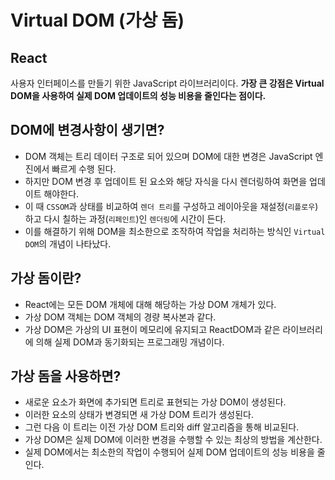 # Virtual DOM (가상 돔)

## React
사용자 인터페이스를 만들기 위한 JavaScript 라이브러리이다.
**가장 큰 강점은 Virtual DOM을 사용하여 실제 DOM 업데이트의 성능 비용을 줄인다는 점이다.**

## DOM에 변경사항이 생기면?
- DOM 객체는 트리 데이터 구조로 되어 있으며 DOM에 대한 변경은 JavaScript 엔진에서 빠르게 수행 된다. 
- 하지만 DOM 변경 후 업데이트 된 요소와 해당 자식을 다시 렌더링하여 화면을 업데이트 해야한다.
- 이 때 `CSSOM`과 상태를 비교하여 `렌더 트리`를 구성하고 레이아웃을 재설정(`리플로우`)하고 다시 칠하는 과정(`리페인트`)인 `렌더링`에 시간이 든다.
- 이를 해결하기 위해 DOM을 최소한으로 조작하여 작업을 처리하는 방식인 `Virtual DOM`의 개념이 나타났다.

## 가상 돔이란?
- React에는 모든 DOM 개체에 대해 해당하는 가상 DOM 개체가 있다. 
- 가상 DOM 객체는 DOM 객체의 경량 복사본과 같다. 
- 가상 DOM은 가상의 UI 표현이 메모리에 유지되고 ReactDOM과 같은 라이브러리에 의해 실제 DOM과 동기화되는 프로그래밍 개념이다.

## 가상 돔을 사용하면?
- 새로운 요소가 화면에 추가되면 트리로 표현되는 가상 DOM이 생성된다. 
- 이러한 요소의 상태가 변경되면 새 가상 DOM 트리가 생성된다.
- 그런 다음 이 트리는 이전 가상 DOM 트리와 diff 알고리즘을 통해 비교된다. 
- 가상 DOM은 실제 DOM에 이러한 변경을 수행할 수 있는 최상의 방법을 계산한다.
- 실제 DOM에서는 최소한의 작업이 수행되어 실제 DOM 업데이트의 성능 비용을 줄인다.